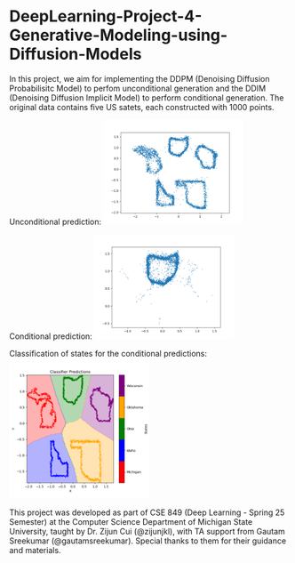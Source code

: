 # DeepLearning-Project-4-Generative-Modeling-using-Diffusion-Models
In this project, we aim for implementing the DDPM (Denoising Diffusion Probabilisitc Model) to perfom unconditional generation and the DDIM (Denoising Diffusion Implicit Model) to perform conditional generation. The original data contains five US satets, each constructed with 1000 points.

Unconditional prediction:
<img src="outputs/uncond_pred.png" alt="Architecture Diagram" width="50%"/>

Conditional prediction:
<img src="outputs/cond_pred.png" alt="Architecture Diagram" width="50%"/>

Classification of states for the conditional predictions:
<img src="outputs/classifier_predictions.png" alt="Architecture Diagram" width="50%"/>

This project was developed as part of CSE 849 (Deep Learning - Spring 25 Semester) at the Computer Science Department of Michigan State University, taught by Dr. Zijun Cui (@zijunjkl), with TA support from Gautam Sreekumar (@gautamsreekumar). Special thanks to them for their guidance and materials.

